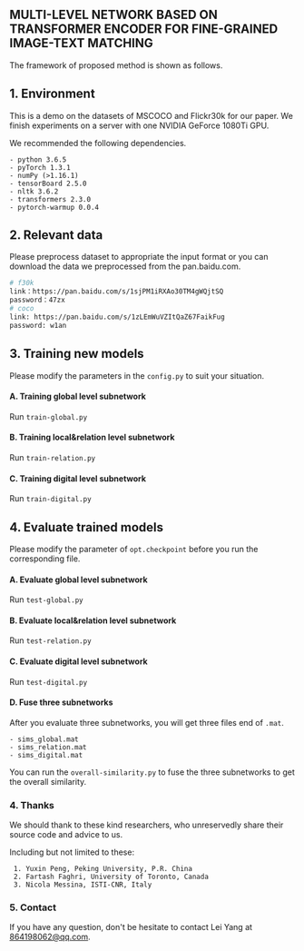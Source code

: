 ##  MULTI-LEVEL NETWORK BASED ON TRANSFORMER ENCODER FOR FINE-GRAINED IMAGE-TEXT MATCHING

The framework of proposed method is shown as follows.


## 1. Environment

This is a demo on the datasets of MSCOCO and Flickr30k for our paper. We finish experiments on a server with one NVIDIA GeForce 1080Ti GPU.

We recommended the following dependencies.
```
- python 3.6.5
- pyTorch 1.3.1
- numPy (>1.16.1)
- tensorBoard 2.5.0
- nltk 3.6.2
- transformers 2.3.0 
- pytorch-warmup 0.0.4
```

## 2. Relevant data

Please preprocess dataset to appropriate the input format or you can download the data we preprocessed from the pan.baidu.com.
```bash
# f30k
link：https://pan.baidu.com/s/1sjPM1iRXAo30TM4gWQjtSQ 
password：47zx
# coco
link: https://pan.baidu.com/s/1zLEmWuVZItQaZ67FaikFug
password: w1an
```

## 3. Training new models

 Please modify the parameters in the `config.py` to suit your situation.
 #### A. Training global level subnetwork

Run `train-global.py`

#### B.  Training local&relation level subnetwork

Run `train-relation.py`

#### C.  Training digital level subnetwork

Run `train-digital.py`

## 4. Evaluate trained models

Please modify the parameter of `opt.checkpoint` before you run the corresponding file.

#### A. Evaluate global level subnetwork

Run `test-global.py`

#### B.  Evaluate local&relation level subnetwork

Run `test-relation.py`

#### C.  Evaluate digital level subnetwork

Run `test-digital.py`

#### D. Fuse three subnetworks
After you evaluate three subnetworks, you will get three files end of `.mat`.
```
- sims_global.mat
- sims_relation.mat
- sims_digital.mat
```
You can run the `overall-similarity.py` to fuse the three subnetworks to get the overall similarity.



### 4. Thanks

We should thank to these kind researchers, who unreservedly share their source code and advice to us.

Including but not limited to these:

```
 1. Yuxin Peng, Peking University, P.R. China
 2. Fartash Faghri, University of Toronto, Canada
 3. Nicola Messina, ISTI-CNR, Italy
```


### 5. Contact

If you have any question, don't be hesitate to contact Lei Yang at  [864198062@qq.com](mailto:18990848997@163.com).

